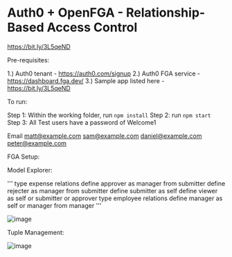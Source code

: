 # Auth0 + OpenFGA - Relationship-Based Access Control

https://bit.ly/3L5qeND

Pre-requisites:

1.) Auth0 tenant - https://auth0.com/signup
2.) Auth0 FGA service - https://dashboard.fga.dev/
3.) Sample app listed here - https://bit.ly/3L5qeND

To run:

Step 1: Within the working folder, run ```npm install```
Step 2: run ```npm start```
Step 3: All Test users have a password of Welcome1

Email
matt@example.com
sam@example.com
daniel@example.com
peter@example.com



FGA Setup:

Model Explorer:

'''
type expense
  relations
    define approver as manager from submitter
    define rejecter as manager from submitter
    define submitter as self
    define viewer as self or submitter or approver
type employee
  relations
    define manager as self or manager from manager
'''

![image](https://user-images.githubusercontent.com/47293714/189871942-b90a0cd8-5043-4451-a05c-1f84205414ef.png)

Tuple Management:

![image](https://user-images.githubusercontent.com/47293714/189872464-0b44c1e7-cd84-4f3d-afe8-fd7f9efe4eb4.png)

